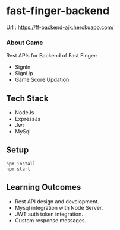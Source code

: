 # fast-finger-backend

Url : https://ff-backend-ajk.herokuapp.com/

### About Game
Rest APIs for Backend of Fast Finger:

* SignIn 
* SignUp
* Game Score Updation

## Tech Stack

* NodeJs
* ExpressJs 
* Jwt
* MySql

## Setup

``` npm install ``` \
``` npm start ```

## Learning Outcomes

* Rest API design and development.
* Mysql integration with Node Server.
* JWT auth token integration.
* Custom response messages.
      
